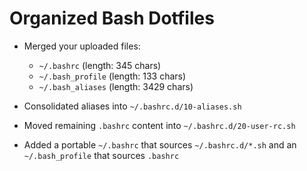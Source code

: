 # Organized Bash Dotfiles

- Merged your uploaded files:
  - `~/.bashrc` (length: 345 chars)
  - `~/.bash_profile` (length: 133 chars)
  - `~/.bash_aliases` (length: 3429 chars)

- Consolidated aliases into `~/.bashrc.d/10-aliases.sh`
- Moved remaining `.bashrc` content into `~/.bashrc.d/20-user-rc.sh`
- Added a portable `~/.bashrc` that sources `~/.bashrc.d/*.sh` and an `~/.bash_profile` that sources `.bashrc`
